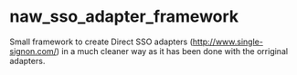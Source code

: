 # naw_sso_adapter_framework
Small framework to create Direct SSO adapters (http://www.single-signon.com/) in a much cleaner way as it has been done with the orriginal adapters.
